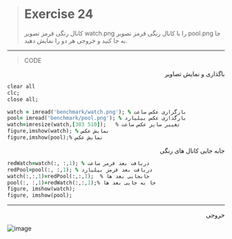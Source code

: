 
> # Exercise 24
>کانال رنگی قرمز تصویر watch.png را با کانال رنگی قرمز تصویر pool.png جا به جا کنید و خروجی هر دو را نمایش دهید.
***
>CODE
 <div dir="rtl">
باگذاری و نمایش تصاویر
 </div>
 
```ruby
clear all
clc;
close all;

watch = imread('benchmark/watch.png'); % بارگزاری عکس ساعت
pool= imread('benchmark/pool.png'); % بارگذاری عکس بیلیارد
watch=imresize(watch,[383 510]);   % تغییر سایز عکس ساعت
figure,imshow(watch); % نمایش عکس
figure,imshow(pool);% نمایش عکس
```
 <div dir="rtl">
جابه جایی کانال های رنگی
 </div>
 
```ruby
redWatch=watch(:, :,1); % دریافت بعد قرمر ساعت
redPool=pool(:, :,1); % دریافت بعد قرمز بیلیارد
watch(:,:,1)=redPool(:,:,1);  % جابجایی بعد ها      
pool(:, :,1)=redWatch(:,:,1);% جا به جایی بعد ها
figure, imshow(watch);             
figure, imshow(pool);
```
****
 <div dir="rtl">
خروجی
 </div>
 
![image](https://user-images.githubusercontent.com/48456571/116563033-ecacf800-a918-11eb-878d-b6b676753e86.png)

